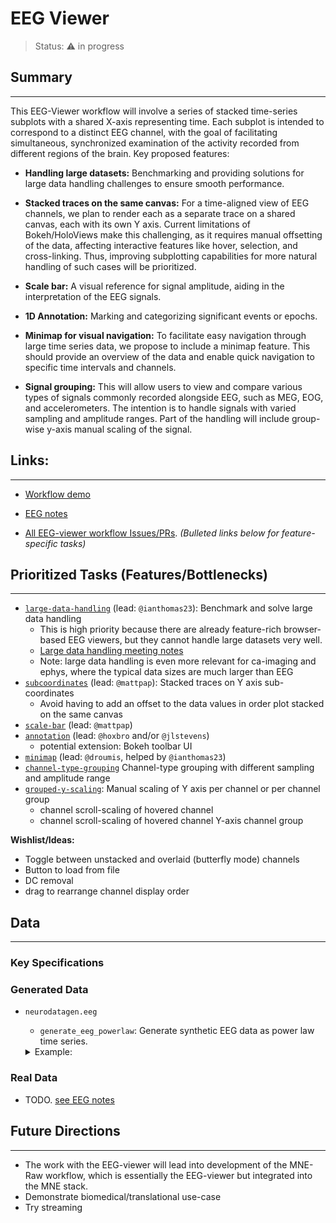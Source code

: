 # EEG Viewer

> Status: :warning: in progress

## Summary
---
This EEG-Viewer workflow will involve a series of stacked time-series subplots with a shared X-axis representing time. Each subplot is intended to correspond to a distinct EEG channel, with the goal of facilitating simultaneous, synchronized examination of the activity recorded from different regions of the brain. Key proposed features:

- **Handling large datasets:** Benchmarking and providing solutions for large data handling challenges to ensure smooth performance.

- **Stacked traces on the same canvas:** For a time-aligned view of EEG channels, we plan to render each as a separate trace on a shared canvas, each with its own Y axis. Current limitations of Bokeh/HoloViews make this challenging, as it requires manual offsetting of the data, affecting interactive features like hover, selection, and cross-linking. Thus, improving subplotting capabilities for more natural handling of such cases will be prioritized.
- **Scale bar:** A visual reference for signal amplitude, aiding in the interpretation of the EEG signals.
- **1D Annotation:** Marking and categorizing significant events or epochs.
- **Minimap for visual navigation:** To facilitate easy navigation through large time series data, we propose to include a minimap feature. This should provide an overview of the data and enable quick navigation to specific time intervals and channels.
- **Signal grouping:** This will allow users to view and compare various types of signals commonly recorded alongside EEG, such as MEG, EOG, and accelerometers. The intention is to handle signals with varied sampling and amplitude ranges. Part of the handling will include group-wise y-axis manual scaling of the signal.

## Links:
---
- [Workflow demo](./workflow_eeg-viewer.ipynb)

- [EEG notes](https://github.com/holoviz-topics/neuro/wiki/EEG-notes)

- [All EEG-viewer workflow Issues/PRs](https://github.com/orgs/holoviz-topics/projects/1/views/1?filterQuery=neuro-labels%3A%22*eeg-viewer*%22). *(Bulleted links below for feature-specific tasks)*
## Prioritized Tasks (Features/Bottlenecks)
---
- [`large-data-handling`]((https://github.com/orgs/holoviz-topics/projects/1/views/1?filterQuery=neuro-labels%3A%22*large-data-handling*%22)) (lead: `@ianthomas23`): Benchmark and solve large data handling
  - This is high priority because there are already feature-rich browser-based EEG viewers, but they cannot handle large datasets very well.
  - [Large data handling meeting notes](https://github.com/holoviz-topics/neuro/wiki/Meeting-Notes#230515-large-data-handling)
  - Note: large data handling is even more relevant for ca-imaging and ephys, where the typical data sizes are much larger than EEG
- [`subcoordinates`]((https://github.com/orgs/holoviz-topics/projects/1/views/1?filterQuery=neuro-labels%3A%22*subcoordinates*%22)) (lead: `@mattpap`): Stacked traces on Y axis sub-coordinates
  - Avoid having to add an offset to the data values in order plot stacked on the same canvas
- [`scale-bar`]((https://github.com/orgs/holoviz-topics/projects/1/views/1?filterQuery=neuro-labels%3A%22*scale-bar*%22)) (lead: `@mattpap`)
- [`annotation`]((https://github.com/orgs/holoviz-topics/projects/1/views/1?filterQuery=neuro-labels%3A%22*annotation*%22)) (lead: `@hoxbro` and/or `@jlstevens`)
  - potential extension: Bokeh toolbar UI
- [`minimap`](https://github.com/orgs/holoviz-topics/projects/1/views/1?filterQuery=neuro-labels%3A%22*minimap*%22) (lead: `@droumis`, helped by `@ianthomas23`)
- [`channel-type-grouping`]((https://github.com/orgs/holoviz-topics/projects/1/views/1?filterQuery=neuro-labels%3A%22*signal-grouping*%22)) Channel-type grouping with different sampling and amplitude range
- [`grouped-y-scaling`]((https://github.com/orgs/holoviz-topics/projects/1/views/1?filterQuery=neuro-labels%3A%22*grouped-y-scaling*%22)): Manual scaling of Y axis per channel or per channel group
  - channel scroll-scaling of hovered channel
  - channel scroll-scaling of hovered channel Y-axis channel group

**Wishlist/Ideas:**
- Toggle between unstacked and overlaid (butterfly mode) channels
- Button to load from file
- DC removal
- drag to rearrange channel display order

## Data
---

### Key Specifications


### Generated Data
- `neurodatagen.eeg`
  - `generate_eeg_powerlaw`: Generate synthetic EEG data as power law time series.

  <details>
    <summary>Example:</summary>
    ```python

      from neurodatagen.eeg import generate_eeg_powerlaw

      n_channels = 20
      n_seconds = 10
      fs = 512

      data, time, channels = generate_eeg_powerlaw(n_channels, n_seconds, fs)
    ```

### Real Data
- TODO. [see EEG notes](https://github.com/holoviz-topics/neuro/wiki/EEG-notes#listssources-of-real-data)

## Future Directions
---
- The work with the EEG-viewer will lead into development of the MNE-Raw workflow, which is essentially the EEG-viewer but integrated into the MNE stack.
- Demonstrate biomedical/translational use-case
- Try streaming